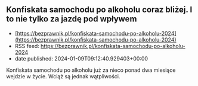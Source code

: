 ## Konfiskata samochodu po alkoholu coraz bliżej. I to nie tylko za jazdę pod wpływem
 - [https://bezprawnik.pl/konfiskata-samochodu-po-alkoholu-2024](https://bezprawnik.pl/konfiskata-samochodu-po-alkoholu-2024)
 - RSS feed: https://bezprawnik.pl/konfiskata-samochodu-po-alkoholu-2024
 - date published: 2024-01-09T09:12:40.929403+00:00

Konfiskata samochodu po alkoholu już za nieco ponad dwa miesiące wejdzie w życie. Wciąż są jednak wątpliwości.

